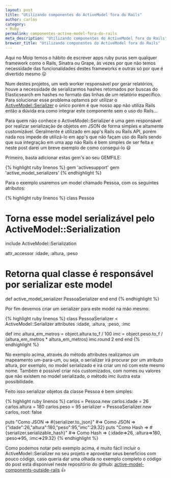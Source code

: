 ```yaml
---
layout: post
title: "Utilizando componentes do ActiveModel fora do Rails"
author: carlos
category:
- Ruby
permalink: componentes-active-model-fora-do-rails
meta_description: "Utilizando componentes do ActiveModel fora do Rails"
browser_title: "Utilizando componentes do ActiveModel fora do Rails"
---
```


Aqui no Moip temos o hábito de escrever apps ruby puras sem qualquer framework como o Rails, Sinatra ou Grape, às vezes por que não temos necessidade das funcionalidades destes frameworks e outras só por que é divertido mesmo :stuck_out_tongue:

Num destes projetos, um web worker responsável por gerar relatórios, houve a necessidade de serializarmos hashes retornados por buscas do Elasticsearch em hashes no formato das linhas de um relatório específico. Para solucionar esse problema optamos por utilizar o <a href="https://github.com/rails-api/active_model_serializers" target="_blank">ActiveModel::Serializer</a> o único porém é que nosso app não utiliza Rails então a dúvida era como integrar este componente sem o uso do Rails...

Para quem não conhece o ActiveModel::Serializer é uma gem responsável por realizar serialização de objetos em JSON de forma simples e altamente customizável. Geralmente é utilizado em app's Rails ou Rails API, porém nada nos impede de utilizá-lo em app's que não façam uso do Rails sendo que sua integração em uma app não Rails é bem simples de ser feita e neste post darei um breve exemplo de como consegui-lo :smiley:

Primeiro, basta adicionar estas gem's ao seu GEMFILE:

{% highlight ruby linenos %}
gem 'activesupport'
gem 'active_model_serializers'
{% endhighlight %}

Para o exemplo usaremos um model chamado Pessoa, com os seguintes atributos:

{% highlight ruby linenos %}
class Pessoa
  # Torna esse model serializável pelo ActiveModel::Serialization
  include ActiveModel::Serialization

  attr_accessor :idade, :altura, :peso

  # Retorna qual classe é responsável por serializar este model
  def active_model_serializer
    PessoaSerializer
  end
end
{% endhighlight %}

Por fim devemos criar um serializer para este model na mão mesmo:

{% highlight ruby linenos %}
class PessoaSerializer < ActiveModel::Serializer
  attributes :idade, :altura, :peso, :imc

  def imc
    altura_em_metros = object.altura.to_f / 100
    imc = object.peso.to_f / (altura_em_metros * altura_em_metros)
    imc.round 2
  end
end
{% endhighlight %}

No exemplo acima, através do método attributes realizamos um mapeamento um-para-um, ou seja, o serializer irá procurar por um atributo altura, por exemplo, no model serializado e irá criar um nó com este mesmo nome. Também é possível criar nós customizados, com nomes ou valores que não existem no model serializado, o método imc ilustra esta possibilidade.

Feito isso serializar objetos da classe Pessoa é bem simples:

{% highlight ruby linenos %}
carlos = Pessoa.new
carlos.idade = 26
carlos.altura = 180
carlos.peso = 95
serializer = PessoaSerializer.new carlos, root: false

puts "Como JSON => #{serializer.to_json}" #=> Como JSON => {"idade":26,"altura":180,"peso":95,"imc":29.32}
puts "Como Hash => #{serializer.serializable_hash}" #=> Como Hash => {:idade=>26, :altura=>180, :peso=>95, :imc=>29.32}
{% endhighlight %}

Como podemos notar pelo exemplo acima, é muito fácil incluir o ActiveModel::Serializer no seu projeto e aproveitar seus benefícios com pouco código, caso queria dar uma olhada no exemplo completo o código do post está disponível neste repositório do github: <a href="http://github.com/moip/active-model-components-outside-rails" target="_blank">active-model-components-outside-rails</a> :+1:
